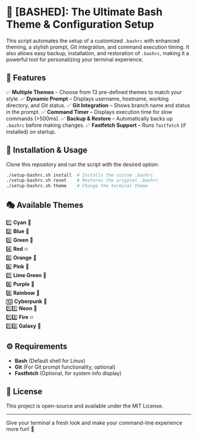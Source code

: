 # 🚀 [**BASHED**]: The Ultimate Bash Theme & Configuration Setup

This script automates the setup of a customized `.bashrc` with enhanced theming, a stylish prompt, Git integration, and command execution timing. It also allows easy backup, installation, and restoration of `.bashrc`, making it a powerful tool for personalizing your terminal experience.

## 🎨 Features

✅ **Multiple Themes** – Choose from 13 pre-defined themes to match your style.
✅ **Dynamic Prompt** – Displays username, hostname, working directory, and Git status.
✅ **Git Integration** – Shows branch name and status in the prompt.
✅ **Command Timer** – Displays execution time for slow commands (>500ms).
✅ **Backup & Restore** – Automatically backs up `.bashrc` before making changes.
✅ **Fastfetch Support** – Runs `fastfetch` (if installed) on startup.

## 🔧 Installation & Usage

Clone this repository and run the script with the desired option:

```bash
./setup-bashrc.sh install  # Installs the custom .bashrc
./setup-bashrc.sh reset    # Restores the original .bashrc
./setup-bashrc.sh theme    # Change the terminal theme
```

## 🎭 Available Themes

1️⃣ **Cyan** 🌊  
2️⃣ **Blue** 🔵  
3️⃣ **Green** 🌿  
4️⃣ **Red** 🔥  
5️⃣ **Orange** 🍊  
6️⃣ **Pink** 🎀  
7️⃣ **Lime Green** 🍏  
8️⃣ **Purple** 💜  
9️⃣ **Rainbow** 🌈  
🔟 **Cyberpunk** 🤖  
1️⃣1️⃣ **Neon** 🌟  
1️⃣2️⃣ **Fire** 🔥  
1️⃣3️⃣ **Galaxy** 🌌  

## ⚙️ Requirements

- **Bash** (Default shell for Linux)
- **Git** (For Git prompt functionality, optional)
- **Fastfetch** (Optional, for system info display)

## 📜 License

This project is open-source and available under the MIT License.

---
Give your terminal a fresh look and make your command-line experience more fun! 🚀
